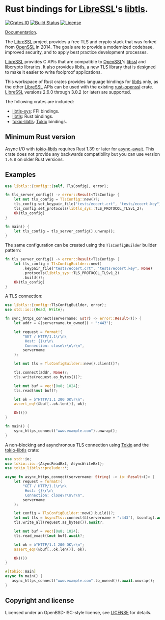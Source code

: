 # Rust bindings for [LibreSSL]'s [libtls].

[![Crates.IO](https://img.shields.io/crates/v/libtls.svg)](https://crates.io/crates/libtls)
[![Build Status](https://travis-ci.org/reyk/rust-libtls.svg?branch=master)](https://travis-ci.org/reyk/rust-libtls)
[![License](https://img.shields.io/badge/license-ISC-blue.svg)](https://raw.githubusercontent.com/reyk/rust-libtls/master/LICENSE)

[Documentation](https://reyk.github.io/rust-libtls/libtls/).

The [LibreSSL] project provides a free TLS and crypto stack that was forked
from [OpenSSL] in 2014.  The goals are to provide a modernized codebase,
improved security, and to apply best practice development processes.

[LibreSSL] provides C APIs that are compatible to [OpenSSL]'s [libssl] and
[libcrypto] libraries.  It also provides [libtls], a new TLS library that
is designed to make it easier to write foolproof applications.

This workspace of Rust crates provides language bindings for [libtls]
only, as the other [LibreSSL] APIs can be used with the existing
[rust-openssl] crate.  [LibreSSL] versions 2.9.0 through 3.0.2 (or
later) are supported.

The following crates are included:
- [libtls-sys]: FFI bindings.
- [libtls]: Rust bindings.
- [tokio-libtls]: [Tokio] bindings.

## Minimum Rust version

Async I/O with [tokio-libtls] requires Rust 1.39 or later for
[async-await].  This crate does not provide any backwards
compatibility but you can use version `1.0.0` on older Rust versions.

## Examples

```rust
use libtls::{config::{self, TlsConfig}, error};

fn tls_server_config() -> error::Result<TlsConfig> {
    let mut tls_config = TlsConfig::new()?;
    tls_config.set_keypair_file("tests/eccert.crt", "tests/eccert.key")?;
    tls_config.set_protocols(libtls_sys::TLS_PROTOCOL_TLSv1_2);
    Ok(tls_config)
}

fn main() {
    let tls_config = tls_server_config().unwrap();
}
```

The same configuration can be created using the `TlsConfigBuilder`
builder pattern:

```rust
fn tls_server_config() -> error::Result<TlsConfig> {
    let tls_config = TlsConfigBuilder::new()
        .keypair_file("tests/eccert.crt", "tests/eccert.key", None)
        .protocols(libtls_sys::TLS_PROTOCOL_TLSv1_2)
        .build()?;
    Ok(tls_config)
}
```

A TLS connection:

```rust
use libtls::{config::TlsConfigBuilder, error};
use std::io::{Read, Write};

fn sync_https_connect(servername: &str) -> error::Result<()> {
    let addr = &(servername.to_owned() + ":443");

    let request = format!(
        "GET / HTTP/1.1\r\n\
         Host: {}\r\n\
         Connection: close\r\n\r\n",
        servername
    );

    let mut tls = TlsConfigBuilder::new().client()?;

    tls.connect(addr, None)?;
    tls.write(request.as_bytes())?;

    let mut buf = vec![0u8; 1024];
    tls.read(&mut buf)?;

    let ok = b"HTTP/1.1 200 OK\r\n";
    assert_eq!(&buf[..ok.len()], ok);

    Ok(())
}

fn main() {
    sync_https_connect("www.example.com").unwrap();
}
```

A non-blocking and asynchronous TLS connection using [Tokio] and the
[tokio-libtls] crate:

```rust
use std::io;
use tokio::io::{AsyncReadExt, AsyncWriteExt};
use tokio_libtls::prelude::*;

async fn async_https_connect(servername: String) -> io::Result<()> {
    let request = format!(
        "GET / HTTP/1.1\r\n\
         Host: {}\r\n\
         Connection: close\r\n\r\n",
        servername
    );

    let config = TlsConfigBuilder::new().build()?;
    let mut tls = AsyncTls::connect(&(servername + ":443"), &config).await?;
    tls.write_all(request.as_bytes()).await?;

    let mut buf = vec![0u8; 1024];
    tls.read_exact(&mut buf).await?;

    let ok = b"HTTP/1.1 200 OK\r\n";
    assert_eq!(&buf[..ok.len()], ok);

    Ok(())
}

#[tokio::main]
async fn main() {
   async_https_connect("www.example.com".to_owned()).await.unwrap();
}
```

## Copyright and license

Licensed under an OpenBSD-ISC-style license, see [LICENSE] for details.

[async-await]: https://blog.rust-lang.org/2019/11/07/Async-await-stable.html
[LICENSE]: LICENSE
[LibreSSL]: https://www.libressl.org
[OpenSSL]: https://wiki.openssl.org/index.php/Code_Quality
[Tokio]: https://tokio.rs/
[libcrypto]: https://man.openbsd.org/crypto.3
[libssl]: https://man.openbsd.org/ssl.3
[libtls-sys]: https://crates.io/crates/libtls
[libtls]: https://crates.io/crates/libtls
[libtls]: https://man.openbsd.org/tls_init.3
[rust-openssl]: https://docs.rs/openssl/
[tokio-libtls]: https://crates.io/crates/tokio-libtls
